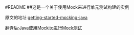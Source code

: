 #README
##这是一个关于使用Mock来进行单元测试构建的实例

原文的地址:[getting-started-mocking-java][1]

翻译后:[Java使用Mockito进行Mock测试][2]



[1]:http://java.dzone.com/articles/getting-started-mocking-java
[2]:http://my.oschina.net/dlpinghailinfeng/admin/edit-blog?blog=377736

